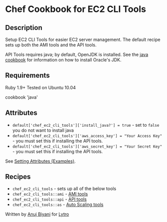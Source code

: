 # Chef Cookbook for EC2 CLI Tools

## Description
Setup EC2 CLI Tools for easier EC2 server management. The default recipe sets up both the AMI tools and the API tools.

API Tools requires java; by default, OpenJDK is installed. See the [java cookbook](https://github.com/opscode-cookbooks/java) for information on how to install Oracle's JDK.

## Requirements
Ruby 1.9+
Tested on Ubuntu 10.04

cookbook 'java'

## Attributes
* `default['chef_ec2_cli_tools']['install_java?'] = true` - set to `false` you do not want to install java
* `default['chef_ec2_cli_tools']['aws_access_key'] = "Your Access Key"` - you must set this if installing the API tools.
* `default['chef_ec2_cli_tools']['aws_secret_key'] = "Your Secret Key"` - you must set this if installing the API tools.

See [Setting Attributes (Examples)](http://wiki.opscode.com/pages/viewpage.action?pageId=8257848).

## Recipes
* `chef_ec2_cli_tools` - sets up all of the below tools
* `chef_ec2_cli_tools::ami` - [AMI tools](http://aws.amazon.com/developertools/368)
* `chef_ec2_cli_tools::api` - [API tools](http://aws.amazon.com/developertools/351)
* `chef_ec2_cli_tools::as` - [Auto Scaling tools](http://aws.amazon.com/developertools/2535)


Written by [Anuj Biyani](https://github.com/anujbiyani) for [Lytro](https://github.com/lytro)
